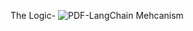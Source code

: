 The Logic-
![PDF-LangChain Mehcanism](https://github.com/user-attachments/assets/14edbf01-2294-4609-bf34-a073ec799ea7)

